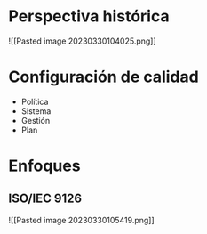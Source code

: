 # Perspectiva histórica
![[Pasted image 20230330104025.png]]
# Configuración de calidad
- Política
- Sistema
- Gestión
- Plan
# Enfoques
## ISO/IEC 9126
![[Pasted image 20230330105419.png]]

